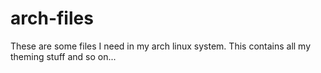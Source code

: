 # arch-files

These are some files I need in my arch linux system.
This contains all my theming stuff and so on...
